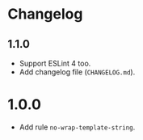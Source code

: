 # Changelog

## 1.1.0
* Support ESLint 4 too.
* Add changelog file (`CHANGELOG.md`).

# 1.0.0
* Add rule `no-wrap-template-string`.
